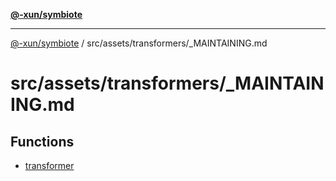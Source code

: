 [**@-xun/symbiote**](../../../../README.md)

***

[@-xun/symbiote](../../../../README.md) / src/assets/transformers/\_MAINTAINING.md

# src/assets/transformers/\_MAINTAINING.md

## Functions

- [transformer](functions/transformer.md)
